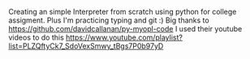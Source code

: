 Creating an simple Interpreter from scratch using python for college assigment.
Plus I'm practicing typing and git :)
Big thanks to https://github.com/davidcallanan/py-myopl-code
I used their youtube videos to do this https://www.youtube.com/playlist?list=PLZQftyCk7_SdoVexSmwy_tBgs7P0b97yD
